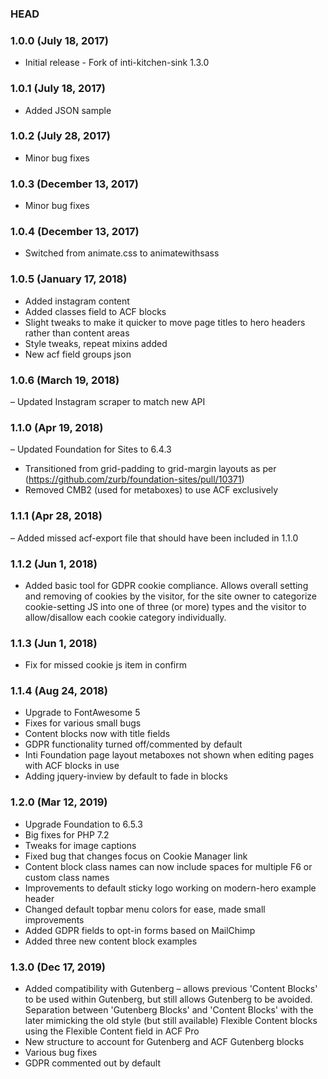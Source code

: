 ### HEAD

### 1.0.0 (July 18, 2017)
- Initial release -  Fork of inti-kitchen-sink 1.3.0

### 1.0.1 (July 18, 2017)
- Added JSON sample

### 1.0.2 (July 28, 2017)
- Minor bug fixes

### 1.0.3 (December 13, 2017)
- Minor bug fixes

### 1.0.4 (December 13, 2017) 
- Switched from animate.css to animatewithsass

### 1.0.5 (January 17, 2018) 
- Added instagram content 
- Added classes field to ACF blocks
- Slight tweaks to make it quicker to move page titles to hero headers rather than content areas
- Style tweaks, repeat mixins added
- New acf field groups json

### 1.0.6 (March 19, 2018) 
– Updated Instagram scraper to match new API

### 1.1.0 (Apr 19, 2018)
– Updated Foundation for Sites to 6.4.3
- Transitioned from grid-padding to grid-margin layouts as per (https://github.com/zurb/foundation-sites/pull/10371)
- Removed CMB2 (used for metaboxes) to use ACF exclusively 

### 1.1.1 (Apr 28, 2018)
– Added missed acf-export file that should have been included in 1.1.0

### 1.1.2 (Jun 1, 2018)
- Added basic tool for GDPR cookie compliance. Allows overall setting and removing of cookies by the visitor, for the site owner to categorize cookie-setting JS into one of three (or more) types and the visitor to allow/disallow each cookie category individually.

### 1.1.3 (Jun 1, 2018)
- Fix for missed cookie js item in confirm

### 1.1.4 (Aug 24, 2018)
- Upgrade to FontAwesome 5
- Fixes for various small bugs
- Content blocks now with title fields
- GDPR functionality turned off/commented by default
- Inti Foundation page layout metaboxes not shown when editing pages with ACF blocks in use
- Adding jquery-inview by default to fade in blocks

### 1.2.0 (Mar 12, 2019)
- Upgrade Foundation to 6.5.3
- Big fixes for PHP 7.2
- Tweaks for image captions
- Fixed bug that changes focus on Cookie Manager link
- Content block class names can now include spaces for multiple F6 or custom class names
- Improvements to default sticky logo working on modern-hero example header
- Changed default topbar menu colors for ease, made small improvements
- Added GDPR fields to opt-in forms based on MailChimp
- Added three new content block examples


### 1.3.0 (Dec 17, 2019)
- Added compatibility with Gutenberg – allows previous 'Content Blocks' to be used within Gutenberg, but still allows Gutenberg to be avoided. Separation between 'Gutenberg Blocks' and 'Content Blocks' with the later mimicking the old style (but still available) Flexible Content blocks using the Flexible Content field in ACF Pro
- New structure to account for Gutenberg and ACF Gutenberg blocks
- Various bug fixes
- GDPR commented out by default
